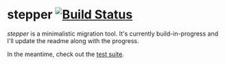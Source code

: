 # stepper [![Build Status](https://travis-ci.org/watoki/stepper.png?branch=master)](https://travis-ci.org/watoki/stepper)

*stepper* is a minimalistic migration tool. It's currently build-in-progress and I'll update the readme along with the progress.

In the meantime, check out the [test suite].

[test suite]: https://github.com/watoki/stepper/tree/master/spec/watoki/stepper/